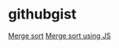 # githubgist

[Merge sort](https://gist.github.com/AryanGoti18/48d7c1cb3044659b851385bb4f9bb4a8)
[Merge sort using JS](https://gist.github.com/AryanGoti18/cee047aad0d314da2025c0f7319edfbf)